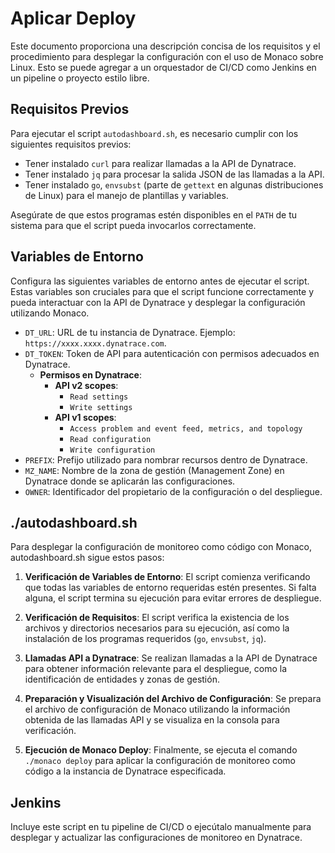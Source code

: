 # Aplicar Deploy

Este documento proporciona una descripción concisa de los requisitos y el procedimiento para desplegar la configuración con el uso de Monaco sobre Linux. Esto se puede agregar a un orquestador de CI/CD como Jenkins en un pipeline o proyecto estilo libre.

## Requisitos Previos

Para ejecutar el script `autodashboard.sh`, es necesario cumplir con los siguientes requisitos previos:

- Tener instalado `curl` para realizar llamadas a la API de Dynatrace.
- Tener instalado `jq` para procesar la salida JSON de las llamadas a la API.
- Tener instalado `go`, `envsubst` (parte de `gettext` en algunas distribuciones de Linux) para el manejo de plantillas y variables.

Asegúrate de que estos programas estén disponibles en el `PATH` de tu sistema para que el script pueda invocarlos correctamente.

## Variables de Entorno

Configura las siguientes variables de entorno antes de ejecutar el script. Estas variables son cruciales para que el script funcione correctamente y pueda interactuar con la API de Dynatrace y desplegar la configuración utilizando Monaco.

- `DT_URL`: URL de tu instancia de Dynatrace. Ejemplo: `https://xxxx.xxxx.dynatrace.com`.
- `DT_TOKEN`: Token de API para autenticación con permisos adecuados en Dynatrace.
    - **Permisos en Dynatrace**:
        - **API v2 scopes**:
          - `Read settings`
          - `Write settings`
        - **API v1 scopes**:
          - `Access problem and event feed, metrics, and topology`
          - `Read configuration`
          - `Write configuration`
- `PREFIX`: Prefijo utilizado para nombrar recursos dentro de Dynatrace.
- `MZ_NAME`: Nombre de la zona de gestión (Management Zone) en Dynatrace donde se aplicarán las configuraciones.
- `OWNER`: Identificador del propietario de la configuración o del despliegue.

## ./autodashboard.sh

Para desplegar la configuración de monitoreo como código con Monaco, autodashboard.sh sigue estos pasos:

1. **Verificación de Variables de Entorno**: El script comienza verificando que todas las variables de entorno requeridas estén presentes. Si falta alguna, el script termina su ejecución para evitar errores de despliegue.

2. **Verificación de Requisitos**: El script verifica la existencia de los archivos y directorios necesarios para su ejecución, así como la instalación de los programas requeridos (`go`, `envsubst`, `jq`).

3. **Llamadas API a Dynatrace**: Se realizan llamadas a la API de Dynatrace para obtener información relevante para el despliegue, como la identificación de entidades y zonas de gestión.

4. **Preparación y Visualización del Archivo de Configuración**: Se prepara el archivo de configuración de Monaco utilizando la información obtenida de las llamadas API y se visualiza en la consola para verificación.

5. **Ejecución de Monaco Deploy**: Finalmente, se ejecuta el comando `./monaco deploy` para aplicar la configuración de monitoreo como código a la instancia de Dynatrace especificada.

## Jenkins
Incluye este script en tu pipeline de CI/CD o ejecútalo manualmente para desplegar y actualizar las configuraciones de monitoreo en Dynatrace.
